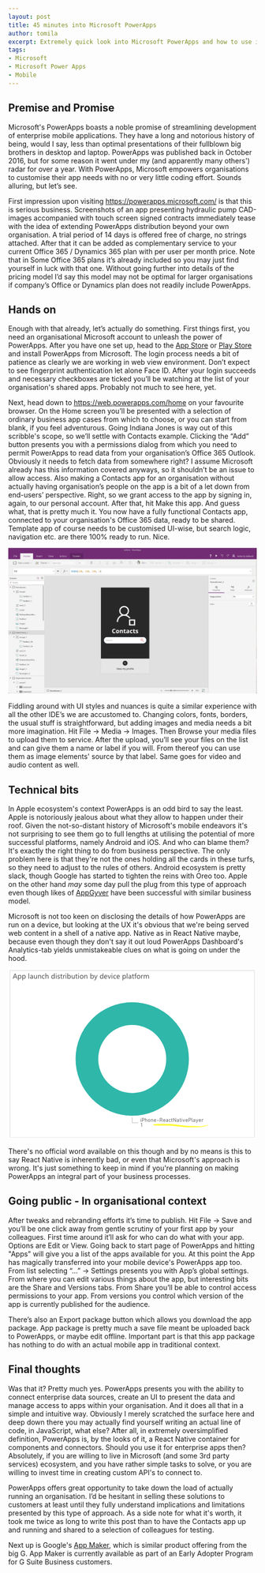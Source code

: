 ```yaml
---
layout: post
title: 45 minutes into Microsoft PowerApps
author: tomila
excerpt: Extremely quick look into Microsoft PowerApps and how to use it to create enterprise apps
tags:
- Microsoft
- Microsoft Power Apps
- Mobile
---
```


## Premise and Promise

Microsoft's PowerApps boasts a noble promise of streamlining development of enterprise mobile applications. They have a long and notorious history of being, would I say, less than optimal presentations of their fullblown big brothers in desktop and laptop. PowerApps was published back in October 2016, but for some reason it went under my (and apparently many others') radar for over a year. With PowerApps, Microsoft empowers organisations to customise their app needs with no or very little coding effort. Sounds alluring, but let’s see.

First impression upon visiting https://powerapps.microsoft.com/ is that this is serious business. Screenshots of an app presenting hydraulic pump CAD-images accompanied with touch screen signed contracts immediately tease with the idea of extending PowerApps distribution beyond your own organisation. A trial period of 14 days is offered free of charge, no strings attached. After that it can be added as complementary service to your current Office 365 / Dynamics 365 plan with per user per month price. Note that in Some Office 365 plans it’s already included so you may just find yourself in luck with that one. Without going further into details of the pricing model I’d say this model may not be optimal for larger organisations if company’s Office or Dynamics plan does not readily include PowerApps.

## Hands on

Enough with that already, let’s actually do something. First things first, you need an organisational Microsoft account to unleash the power of PowerApps. After you have one set up, head to the [App Store](https://itunes.apple.com/app/id1047318566) or [Play Store](https://play.google.com/store/apps/details?id=com.microsoft.msapps&hl=en) and install PowerApps from Microsoft. The login process needs a bit of patience as clearly we are working in web view environment. Don’t expect to see fingerprint authentication let alone Face ID. After your login succeeds and necessary checkboxes are ticked you’ll be watching at the list of your organisation's shared apps. Probably not much to see here, yet.

Next, head down to https://web.powerapps.com/home on your favourite browser. On the Home screen you’ll be presented with a selection of ordinary business app cases from which to choose, or you can start from blank, if you feel adventurous. Going Indiana Jones is way out of this scribble's scope, so we’ll settle with Contacts example. Clicking the “Add” button presents you with a permissions dialog from which you need to permit PowerApps to read data from your organisation’s Office 365 Outlook. Obviously it needs to fetch data from somewhere right? I assume Microsoft already has this information covered anyways, so it shouldn’t be an issue to allow access. Also making a Contacts app for an organisation without actually having organisation’s people on the app is a bit of a let down from end-users’ perspective. Right, so we grant access to the app by signing in, again, to our personal account. After that, hit Make this app. And guess what, that is pretty much it. You now have a fully functional Contacts app, connected to your organisation's Office 365 data, ready to be shared. Template app of course needs to be customised UI-wise, but search logic, navigation etc. are there 100% ready to run. Nice.

![](/img/powerapps/contacts-app-editor.png)

Fiddling around with UI styles and nuances is quite a similar experience with all the other IDE’s we are accustomed to. Changing colors, fonts, borders, the usual stuff is straightforward, but adding images and media needs a bit more imagination. Hit File -> Media -> Images. Then Browse your media files to upload them to service. After the upload, you’ll see your files on the list and can give them a name or label if you will. From thereof you can use them as image elements' source by that label. Same goes for video and audio content as well.

## Technical bits

In Apple ecosystem's context PowerApps is an odd bird to say the least. Apple is notoriously jealous about what they allow to happen under their roof. Given the not-so-distant history of Microsoft's mobile endeavors it's not surprising to see them go to full lengths at utilising the potential of more successful platforms, namely Android and iOS. And who can blame them? It's exactly the right thing to do from business perspective. The only problem here is that they're not the ones holding all the cards in these turfs, so they need to adjust to the rules of others. Android ecosystem is pretty slack, though Google has started to tighten the reins with Oreo too. Apple on the other hand _may_ some day pull the plug from this type of approach even though likes of [AppGyver](https://www.appgyver.fi) have been successful with similar business model. 

Microsoft is not too keen on disclosing the details of how PowerApps are run on a device, but looking at the UX it's obvious that we're being served web content in a shell of a native app. Native as in React Native maybe, because even though they don't say it out loud PowerApps Dashboard's Analytics-tab yields unmistakeable clues on what is going on under the hood.

![](/img/powerapps/powerapps-dashboard.png)

There's no official word available on this though and by no means is this to say React Native is inherently bad, or even that Microsoft's approach is wrong. It's just something to keep in mind if you're planning on making PowerApps an integral part of your business processes.

## Going public - In organisational context

After tweaks and rebranding efforts it’s time to publish. Hit File -> Save and you’ll be one click away from gentle scrutiny of your first app by your colleagues.  First time around it’ll ask for who can do what with your app. Options are Edit or View. Going back to start page of PowerApps and hitting "Apps" will give you a list of the apps available for you. At this point the App has magically transferred into your mobile device's PowerApps app too. From list selecting “…” -> Settings presents you with App’s global settings. From where you can edit various things about the app, but interesting bits are the Share and Versions tabs. From Share you’ll be able to control access permissions to your app. From versions you control which version of the app is currently published for the audience. 

There’s also an Export package button which allows you download the app package. App package is pretty much a save file meant be uploaded back to PowerApps, or maybe edit offline. Important part is that this app package has nothing to do with an actual mobile app in traditional context.

## Final thoughts

Was that it? Pretty much yes. PowerApps presents you with the ability to connect enterprise data sources, create an UI to present the data and manage access to apps within your organisation. And it does all that in a simple and intuitive way. Obviously I merely scratched the surface here and deep down there you may actually find yourself writing an actual line of code, in JavaScript, what else? After all, in extremely oversimplified definition, PowerApps is, by the looks of it, a React Native container for components and connectors. Should you use it for enterprise apps then? Absolutely, if you are willing to live in Microsoft (and some 3rd party services) ecosystem, and you have rather simple tasks to solve, or you are willing to invest time in creating custom API's to connect to. 

PowerApps offers great opportunity to take down the load of actually running an organisation. I’d be hesitant in selling these solutions to customers at least until they fully understand implications and limitations presented by this type of approach. As a side note for what it's worth, it took me twice as long to write this post than to have the Contacts app up and running and shared to a selection of colleagues for testing.

Next up is Google's [App Maker](https://gsuite.google.com/campaigns/index__appmakereap.html), which is similar product offering from the big G. App Maker is currently available as part of an Early Adopter Program for G Suite Business customers.